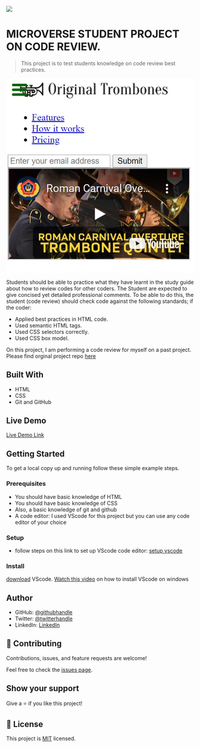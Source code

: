 ![](https://img.shields.io/badge/Microverse-blueviolet)

# MICROVERSE STUDENT PROJECT ON CODE REVIEW.

> This project is to test students knowledge on code review best practices.

![screenshot](/images/project-screenshoot.jpeg)

Students should be able to practice what they have learnt in the study guide about how to review codes for other coders.
The Student are expected to give concised yet detailed professional comments. To be able to do this, the student (code review) should check code against the following standards; if the coder:
- Applied best practices in HTML code.
- Used semantic HTML tags.
- Used CSS selectors correctly.
- Used CSS box model.

On this project, I am performing a code review for myself on a past project.
Please find orginal project repo [here](https://github.com/KingsleyIbe/Microverse-ProductLandingPage)

## Built With

- HTML
- CSS
- Git and GitHub

## Live Demo

[Live Demo Link](https://kingsleyibe.github.io/Microverse-Portfolio-Assignment/)


## Getting Started

To get a local copy up and running follow these simple example steps.

### Prerequisites
- You should have basic knowledge of HTML
- You should have basic knowledge of CSS
- Also, a basic knowledge of git and github
- A code editor: I used VScode for this project but you can use any code editor of your choice
### Setup
- follow steps on this link to set up VScode code editor: [setup vscode](https://www.freecodecamp.org/news/how-to-set-up-vs-code-for-web-development/)

### Install
[download](https://code.visualstudio.com/download) VScode.
[Watch this video](https://www.youtube.com/watch?v=MlIzFUI1QGA) on how to install VScode on windows
## Author

- GitHub: [@githubhandle](https://github.com/kingsleyibe)
- Twitter: [@twitterhandle](https://twitter.com/ibekingsley2)
- LinkedIn: [LinkedIn](https://www.linkedin.com/in/kingsley-ibe-5669a5134)

## 🤝 Contributing

Contributions, issues, and feature requests are welcome!

Feel free to check the [issues page](../../issues/).

## Show your support

Give a ⭐️ if you like this project!

## 📝 License

This project is [MIT](./MIT.md) licensed.
